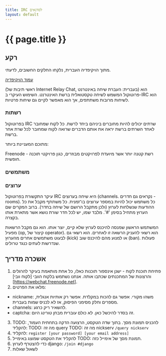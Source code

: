 ```yaml
---
title: IRC לסדנאים
layout: default
---
```


# {{ page.title }}



## רקע

מתוך הויקיפדיה העברית, נלקחו החלקים החשובים, לדעתי.

[עמוד הויקיפדיה][he wikipedia irc]

 (ראשי תיבות של Internet Relay Chat, בעברית: העברת שיחה באינטרנט) הוא פרוטוקול המשמש לשיחה טקסטואלית ברשת האינטרנט. השימוש העיקרי ב-IRC הוא לשיחות מרובות משתתפים, אך הוא מאפשר לקיים גם שיחות פרטיות.


### רשתות

בפרוטוקול IRC שרתים יכולים להיות מחוברים ביניהם ביחד לרשת. כל לקוח שמחובר לאחד השרתים ברשת יראה את אותם הדברים שרואה לקוח שמחובר לכל שרת אחר ברשת.

מתוכם המעניינת ביותר:

Freenode - רשת קטנה יותר אשר מיועדת לפרויקטים מבוזרים, כגון פרויקטי תוכנה חופשית.

### משתמשים

### ערוצים

עיקר התקשורת בפרוטוקול IRC היא שיחה בערוצים (channels. נקראים גם חדרים - rooms). כל משתמש יכול להיות במספר ערוצים בו־זמנית. כל משתתף מקבל את כל ההודעות שנשלחות לערוץ (ולכן מתקבל הרושם של שיחה בחדר). ברוב המקרים שם הערוץ מתחיל בסימן '#'. מלבד שמו, יש לכל חדר שורת נושא אשר מתארת אותו בקצרה.

המשתמש הראשון שמנסה להיכנס לערוץ שלא קיים, יוצר אותו. הוא גם מקבל הרשאות מפעיל (op, קיצור של operator). הוא רשאי להעניק הרשאה זו לאחרים. הוא רשאי גם לבעוט משתמשים אחרים מהערוץ (kick) או למנוע מהם להיכנס שוב (ban). פעולות שנדרשות לעתים כנגד טרולים.


## אשכרה מדריך

1. פתיחת תוכנת לקוח - ישנן אינספור תוכנות כאלו, כל אחת מותאמת בעיקר להרגלים והרצונות של המתכנתים שכתבו אותה.
אנחנו נשתמש בלקוח הוובי [לקוח וובי][https://webchat.freenode.net].
2. מלאו את הפרטים:
 * nickname: משהו מקורי. אפשר גם להכות במקלדת. אפשר רק אותיות אנגלית, מספרים וחלק מסימני הפיסוק, אז לא לכניס שמות בעברית.
 * channels: להשאיר ריק כרגע.
 * captcha: זה בסדר להיכשל כאן. לא כולם עוברית מבחן טורינג היום.
3. TODO: להכניס תמונת מסך. בתוך שדה הטקסט, הרצועה הדקה בתחתית העמוד, להקליד:
  TODO: מה זה query
  TODO: מה זה nickserv
  `/query nickserv`
4. להקליד:
  `register [your password] [your email address]`
5. להקליד את הטקסט שמוצג באימייל TODO: תמונת מסך של אימייל כזה.
6. כדי להצטרף לערוץ django:
  `/join #django`
7. לשאול שאלות

[he wikipedia irc]: https://he.wikipedia.org/w/index.php?title=%D7%9E%D7%99%D7%95%D7%97%D7%93:%D7%A6%D7%99%D7%98%D7%95%D7%98&page=Internet_Relay_Chat&id=14370252
